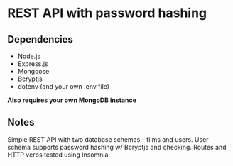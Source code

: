 # REST API with password hashing

## Dependencies
- Node.js
- Express.js
- Mongoose
- Bcryptjs
- dotenv (and your own .env file)

**Also requires your own MongoDB instance**

## Notes
Simple REST API with two database schemas - films and users. User schema supports password hashing w/ Bcryptjs and checking. Routes and HTTP verbs tested using Insomnia.